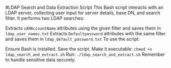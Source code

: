 #LDAP Search and Data Extraction Script
This Bash script interacts with an LDAP server, collecting user input for server details, base DN, and search filter. It performs two LDAP searches:

Extracts `sAMAccountName` attributes using the given filter and saves them in `ldap_user_names.txt`
Extracts `Defaultpassword` attributes with the same filter and saves them in `ldap_default_password.txt`
To use the script:

Ensure Bash is installed.
Save the script.
Make it executable: `chmod +x ldap_search_and_extract.sh`
Run: `./ldap_search_and_extract.sh`
Remember to handle sensitive data securely.

